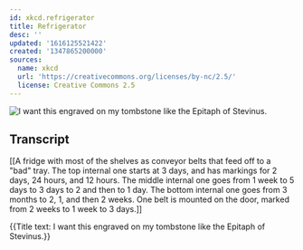 ```yaml
---
id: xkcd.refrigerator
title: Refrigerator
desc: ''
updated: '1616125521422'
created: '1347865200000'
sources:
  name: xkcd
  url: 'https://creativecommons.org/licenses/by-nc/2.5/'
  license: Creative Commons 2.5
---
```

![I want this engraved on my tombstone like the Epitaph of Stevinus.](https://imgs.xkcd.com/comics/refrigerator.png)

## Transcript
[[A fridge with most of the shelves as conveyor belts that feed off to a "bad" tray.  The top internal one starts at 3 days, and has markings for 2 days, 24 hours, and 12 hours.  The middle internal one goes from 1 week to 5 days to 3 days to 2 and then to 1 day.  The bottom internal one goes from 3 months to 2, 1, and then 2 weeks.  One belt is mounted on the door, marked from 2 weeks to 1 week to 3 days.]]

{{Title text: I want this engraved on my tombstone like the Epitaph of Stevinus.}}
